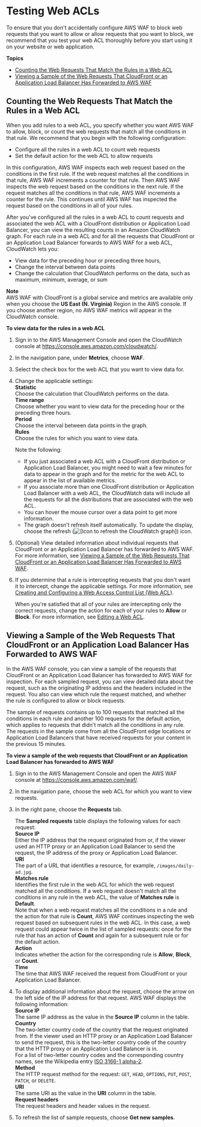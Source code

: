 # Testing Web ACLs<a name="web-acl-testing"></a>

To ensure that you don't accidentally configure AWS WAF to block web requests that you want to allow or allow requests that you want to block, we recommend that you test your web ACL thoroughly before you start using it on your website or web application\. 

**Topics**
+ [Counting the Web Requests That Match the Rules in a Web ACL](#web-acl-testing-count)
+ [Viewing a Sample of the Web Requests That CloudFront or an Application Load Balancer Has Forwarded to AWS WAF](#web-acl-testing-view-sample)

## Counting the Web Requests That Match the Rules in a Web ACL<a name="web-acl-testing-count"></a>

When you add rules to a web ACL, you specify whether you want AWS WAF to allow, block, or count the web requests that match all the conditions in that rule\. We recommend that you begin with the following configuration:
+ Configure all the rules in a web ACL to count web requests
+ Set the default action for the web ACL to allow requests

In this configuration, AWS WAF inspects each web request based on the conditions in the first rule\. If the web request matches all the conditions in that rule, AWS WAF increments a counter for that rule\. Then AWS WAF inspects the web request based on the conditions in the next rule\. If the request matches all the conditions in that rule, AWS WAF increments a counter for the rule\. This continues until AWS WAF has inspected the request based on the conditions in all of your rules\. 

After you've configured all the rules in a web ACL to count requests and associated the web ACL with a CloudFront distribution or Application Load Balancer, you can view the resulting counts in an Amazon CloudWatch graph\. For each rule in a web ACL and for all the requests that CloudFront or an Application Load Balancer forwards to AWS WAF for a web ACL, CloudWatch lets you:
+ View data for the preceding hour or preceding three hours,
+ Change the interval between data points
+ Change the calculation that CloudWatch performs on the data, such as maximum, minimum, average, or sum

**Note**  
AWS WAF with CloudFront is a global service and metrics are available only when you choose the **US East \(N\. Virginia\)** Region in the AWS console\. If you choose another region, no AWS WAF metrics will appear in the CloudWatch console\.<a name="web-acl-testing-count-procedure"></a>

**To view data for the rules in a web ACL**

1. Sign in to the AWS Management Console and open the CloudWatch console at [https://console\.aws\.amazon\.com/cloudwatch/](https://console.aws.amazon.com/cloudwatch/)\.

1. In the navigation pane, under **Metrics**, choose **WAF**\.

1. Select the check box for the web ACL that you want to view data for\.

1. Change the applicable settings:  
**Statistic**  
Choose the calculation that CloudWatch performs on the data\.  
**Time range**  
Choose whether you want to view data for the preceding hour or the preceding three hours\.  
**Period**  
Choose the interval between data points in the graph\.  
**Rules**  
Choose the rules for which you want to view data\.

   Note the following:
   + If you just associated a web ACL with a CloudFront distribution or Application Load Balancer, you might need to wait a few minutes for data to appear in the graph and for the metric for the web ACL to appear in the list of available metrics\.
   + If you associate more than one CloudFront distribution or Application Load Balancer with a web ACL, the CloudWatch data will include all the requests for all the distributions that are associated with the web ACL\.
   + You can hover the mouse cursor over a data point to get more information\.
   + The graph doesn't refresh itself automatically\. To update the display, choose the refresh \(![\[Icon to refresh the CloudWatch graph\]](http://docs.aws.amazon.com/waf/latest/developerguide/images/cloudwatch-refresh-icon.png)\) icon\.

1. \(Optional\) View detailed information about individual requests that CloudFront or an Application Load Balancer has forwarded to AWS WAF\. For more information, see [Viewing a Sample of the Web Requests That CloudFront or an Application Load Balancer Has Forwarded to AWS WAF](#web-acl-testing-view-sample)\.

1. If you determine that a rule is intercepting requests that you don't want it to intercept, change the applicable settings\. For more information, see [Creating and Configuring a Web Access Control List \(Web ACL\)](web-acl.md)\.

   When you're satisfied that all of your rules are intercepting only the correct requests, change the action for each of your rules to **Allow** or **Block**\. For more information, see [Editing a Web ACL](web-acl-editing.md)\.

## Viewing a Sample of the Web Requests That CloudFront or an Application Load Balancer Has Forwarded to AWS WAF<a name="web-acl-testing-view-sample"></a>

In the AWS WAF console, you can view a sample of the requests that CloudFront or an Application Load Balancer has forwarded to AWS WAF for inspection\. For each sampled request, you can view detailed data about the request, such as the originating IP address and the headers included in the request\. You also can view which rule the request matched, and whether the rule is configured to allow or block requests\.

The sample of requests contains up to 100 requests that matched all the conditions in each rule and another 100 requests for the default action, which applies to requests that didn't match all the conditions in any rule\. The requests in the sample come from all the CloudFront edge locations or Application Load Balancers that have received requests for your content in the previous 15 minutes\.<a name="web-acl-testing-view-sample-procedure"></a>

**To view a sample of the web requests that CloudFront or an Application Load Balancer has forwarded to AWS WAF**

1. Sign in to the AWS Management Console and open the AWS WAF console at [https://console\.aws\.amazon\.com/waf/](https://console.aws.amazon.com/waf/)\. 

1. In the navigation pane, choose the web ACL for which you want to view requests\.

1. In the right pane, choose the **Requests** tab\.

   The **Sampled requests** table displays the following values for each request:  
**Source IP**  
Either the IP address that the request originated from or, if the viewer used an HTTP proxy or an Application Load Balancer to send the request, the IP address of the proxy or Application Load Balancer\.   
**URI**  
The part of a URL that identifies a resource, for example, `/images/daily-ad.jpg`\.   
**Matches rule**  
Identifies the first rule in the web ACL for which the web request matched all the conditions\. If a web request doesn't match all the conditions in any rule in the web ACL, the value of **Matches rule** is **Default**\.  
Note that when a web request matches all the conditions in a rule and the action for that rule is **Count**, AWS WAF continues inspecting the web request based on subsequent rules in the web ACL\. In this case, a web request could appear twice in the list of sampled requests: once for the rule that has an action of **Count** and again for a subsequent rule or for the default action\.  
**Action**  
Indicates whether the action for the corresponding rule is **Allow**, **Block**, or **Count**\.  
**Time**  
The time that AWS WAF received the request from CloudFront or your Application Load Balancer\.

1. To display additional information about the request, choose the arrow on the left side of the IP address for that request\. AWS WAF displays the following information:  
**Source IP**  
The same IP address as the value in the **Source IP** column in the table\.  
**Country**  
The two\-letter country code of the country that the request originated from\. If the viewer used an HTTP proxy or an Application Load Balancer to send the request, this is the two\-letter country code of the country that the HTTP proxy or an Application Load Balancer is in\.  
For a list of two\-letter country codes and the corresponding country names, see the Wikipedia entry [ISO 3166\-1 alpha\-2](https://en.wikipedia.org/wiki/ISO_3166-1_alpha-2)\.  
**Method**  
The HTTP request method for the request: `GET`, `HEAD`, `OPTIONS`, `PUT`, `POST`, `PATCH`, or `DELETE`\.   
**URI**  
The same URI as the value in the **URI** column in the table\.  
**Request headers**  
The request headers and header values in the request\.

1. To refresh the list of sample requests, choose **Get new samples**\.
